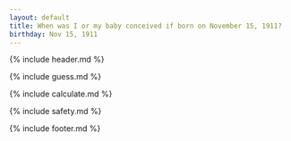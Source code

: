 ```yaml
---
layout: default
title: When was I or my baby conceived if born on November 15, 1911?
birthday: Nov 15, 1911
---
```


{% include header.md %}

{% include guess.md %}

{% include calculate.md %}

{% include safety.md %}

{% include footer.md %}



